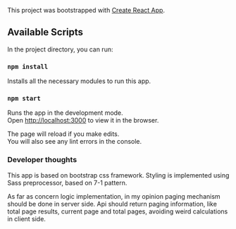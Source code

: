 This project was bootstrapped with [Create React App](https://github.com/facebook/create-react-app).

## Available Scripts

In the project directory, you can run:

### `npm install`

Installs all the necessary modules to run this app.

### `npm start`

Runs the app in the development mode.<br />
Open [http://localhost:3000](http://localhost:3000) to view it in the browser.

The page will reload if you make edits.<br />
You will also see any lint errors in the console.

### Developer thoughts

This app is based on bootstrap css framework. 
Styling is implemented using Sass preprocessor, based on 7-1 pattern.

As far as concern logic implementation, in my opinion paging mechanism should be done in server side. Api should return paging information, like total page results, current page and total pages, avoiding weird calculations in client side.
